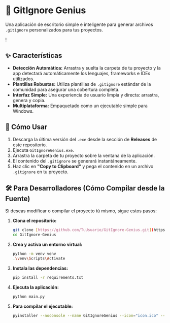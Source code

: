 # 🐍 GitIgnore Genius

Una aplicación de escritorio simple e inteligente para generar archivos `.gitignore` personalizados para tus proyectos.

!

## ✨ Características

* **Detección Automática:** Arrastra y suelta la carpeta de tu proyecto y la app detectará automáticamente los lenguajes, frameworks e IDEs utilizados.
* **Plantillas Robustas:** Utiliza plantillas de `.gitignore` estándar de la comunidad para asegurar una cobertura completa.
* **Interfaz Simple:** Una experiencia de usuario limpia y directa: arrastra, genera y copia.
* **Multiplataforma:** Empaquetado como un ejecutable simple para Windows.

## 🚀 Cómo Usar

1.  Descarga la última versión del `.exe` desde la sección de **Releases** de este repositorio.
2.  Ejecuta `GitIgnoreGenius.exe`.
3.  Arrastra la carpeta de tu proyecto sobre la ventana de la aplicación.
4.  El contenido del `.gitignore` se generará instantáneamente.
5.  Haz clic en **"Copy to Clipboard"** y pega el contenido en un archivo `.gitignore` en tu proyecto.

## 🛠️ Para Desarrolladores (Cómo Compilar desde la Fuente)

Si deseas modificar o compilar el proyecto tú mismo, sigue estos pasos:

1.  **Clona el repositorio:**
    ```bash
    git clone [https://github.com/TuUsuario/GitIgnore-Genius.git](https://github.com/TuUsuario/GitIgnore-Genius.git)
    cd GitIgnore-Genius
    ```

2.  **Crea y activa un entorno virtual:**
    ```bash
    python -m venv venv
    .\venv\Scripts\Activate
    ```

3.  **Instala las dependencias:**
    ```bash
    pip install -r requirements.txt
    ```

4.  **Ejecuta la aplicación:**
    ```bash
    python main.py
    ```

5.  **Para compilar el ejecutable:**
    ```bash
    pyinstaller --noconsole --name GitIgnoreGenius --icon="icon.ico" --add-data "src/infrastructure/templates;src/infrastructure/templates" main.py
    ```